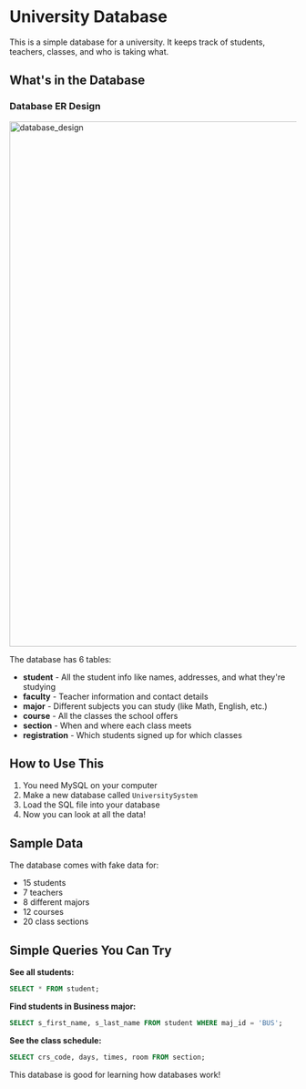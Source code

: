 # University Database

This is a simple database for a university. It keeps track of students, teachers, classes, and who is taking what.

## What's in the Database
### Database ER Design 

<img width="881" height="922" alt="database_design" src="https://github.com/user-attachments/assets/8ee0c122-8139-4185-838f-e9d29e393da3" />


The database has 6 tables:

- **student** - All the student info like names, addresses, and what they're studying
- **faculty** - Teacher information and contact details  
- **major** - Different subjects you can study (like Math, English, etc.)
- **course** - All the classes the school offers
- **section** - When and where each class meets
- **registration** - Which students signed up for which classes

  

## How to Use This

1. You need MySQL on your computer
2. Make a new database called `UniversitySystem` 
3. Load the SQL file into your database
4. Now you can look at all the data!

## Sample Data

The database comes with fake data for:
- 15 students
- 7 teachers  
- 8 different majors
- 12 courses
- 20 class sections

## Simple Queries You Can Try

**See all students:**
```sql
SELECT * FROM student;
```

**Find students in Business major:**
```sql
SELECT s_first_name, s_last_name FROM student WHERE maj_id = 'BUS';
```

**See the class schedule:**
```sql
SELECT crs_code, days, times, room FROM section;
```

This database is good for learning how databases work!
